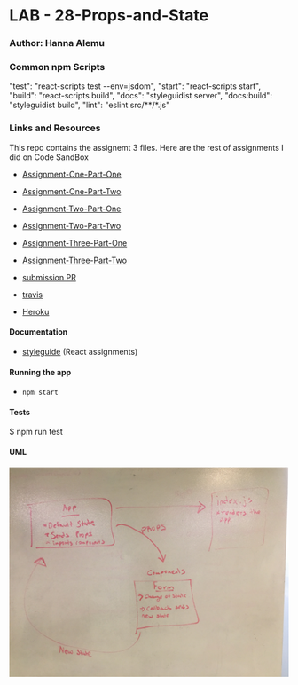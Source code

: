 # LAB - 28-Props-and-State

### Author: Hanna Alemu

### Common npm Scripts
 "test": "react-scripts test --env=jsdom",
    "start": "react-scripts start",
    "build": "react-scripts build",
    "docs": "styleguidist server",
    "docs:build": "styleguidist build",
    "lint": "eslint src/**/*.js"


### Links and Resources

This repo contains the assignemt 3 files. Here are the rest of assignments I did on Code SandBox

* [Assignment-One-Part-One](https://codesandbox.io/s/lab-28-assignment-1-part-one-7xp00)
* [Assignment-One-Part-Two](https://codesandbox.io/s/lab-28-assignment-1-part-two-v0lzm)

* [Assignment-Two-Part-One](https://codesandbox.io/s/lab-28-assignment-2-internal-state-part-one-o1786)
* [Assignment-Two-Part-Two](https://codesandbox.io/s/lab-28-assignment-2-internal-state-part-two-fy1rc)

* [Assignment-Three-Part-One](https://codesandbox.io/s/lab-28-external-state-part-one-iblz5)
* [Assignment-Three-Part-Two](https://codesandbox.io/s/lab-28-external-state-part-two-lm71l)


* [submission PR](http://xyz.com)

* [travis](https://www.travis-ci.com/)

* [Heroku](https://lab-28.herokuapp.com/)

#### Documentation

* [styleguide](http://xyz.com) (React assignments)

#### Running the app
* `npm start`
  
#### Tests
$ npm run test


#### UML
![Image](./IMG_0108.jpg)

